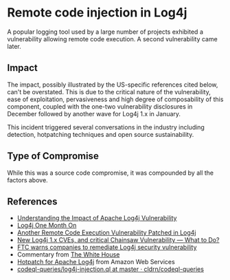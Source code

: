 # Remote code injection in Log4j

A popular logging tool used by a large number of projects exhibited a vulnerability allowing remote code execution. A second vulnerability came later.

## Impact

The impact, possibly illustrated by the US-specific references cited below, can't be overstated. This is due to the critical nature of the vulnerability, ease of exploitation, pervasiveness and high degree of composability of this component, coupled with the one-two vulnerability disclosures in December followed by another wave for Log4j 1.x in January.

This incident triggered several conversations in the industry including detection, hotpatching techniques and open source sustainability.

## Type of Compromise

While this was a source code compromise, it was compounded by all the factors above.

## References

- [Understanding the Impact of Apache Log4j Vulnerability](https://security.googleblog.com/2021/12/understanding-impact-of-apache-log4j.html)
- [Log4j One Month On](https://www.sentinelone.com/blog/log4j-one-month-on-crimeware-and-exploitation-roundup/)
- [Another Remote Code Execution Vulnerability Patched in Log4j](https://www.securityweek.com/another-remote-code-execution-vulnerability-patched-log4j)
- [New Log4j 1.x CVEs, and critical Chainsaw Vulnerability — What to Do?](https://blog.sonatype.com/new-log4j-1.x-cves-and-critical-chainsaw-vulnerability-what-to-do)
- [FTC warns companies to remediate Log4j security vulnerability](https://www.ftc.gov/news-events/blogs/techftc/2022/01/ftc-warns-companies-remediate-log4j-security-vulnerability)
- Commentary from [The White House](https://www.whitehouse.gov/omb/briefing-room/2022/01/26/office-of-management-and-budget-releases-federal-strategy-to-move-the-u-s-government-towards-a-zero-trust-architecture/)
- [Hotpatch for Apache Log4j](https://aws.amazon.com/blogs/opensource/hotpatch-for-apache-log4j/) from Amazon Web Services
- [codeql-queries/log4j-injection.ql at master · cldrn/codeql-queries](https://github.com/cldrn/codeql-queries/blob/master/log4j-injection.ql)